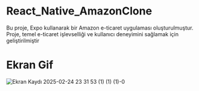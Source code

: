 #  React_Native_AmazonClone

Bu proje, Expo kullanarak bir Amazon  e-ticaret uygulaması oluşturulmuştur. 
Proje, temel e-ticaret işlevselliği ve kullanıcı deneyimini sağlamak için geliştirilmiştir




# Ekran Gif

![Ekran Kaydı 2025-02-24 23 31 53 (1) (1) (1)-0](https://github.com/user-attachments/assets/a125d428-c343-44c3-9d7b-640734cfae1d)
